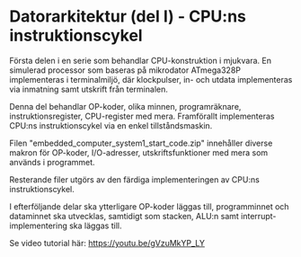 # Datorarkitektur (del I) - CPU:ns instruktionscykel
Första delen i en serie som behandlar CPU-konstruktion i mjukvara. 
En simulerad processor som baseras på mikrodator ATmega328P implementeras i terminalmiljö,
där klockpulser, in- och utdata implementeras via inmatning samt utskrift från terminalen.

Denna del behandlar OP-koder, olika minnen, programräknare, instruktionsregister, CPU-register med mera. Framförallt implementeras CPU:ns instruktionscykel via en enkel tillståndsmaskin.

Filen "embedded_computer_system1_start_code.zip" innehåller diverse makron för OP-koder, I/O-adresser, utskriftsfunktioner med mera som används i programmet.

Resterande filer utgörs av den färdiga implementeringen av CPU:ns instruktionscykel.

I efterföljande delar ska ytterligare OP-koder läggas till, programminnet och dataminnet ska utvecklas, samtidigt som stacken, ALU:n samt interrupt-implementering ska läggas till.

Se video tutorial här:
https://youtu.be/gVzuMkYP_LY
